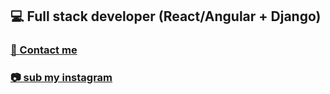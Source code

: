## 💻 Full stack developer (React/Angular + Django)

### [💬 Contact me](t.me/biryukov12)
### [📷 sub my instagram](instagram.com/biryukov12)

<!--
**biryukov12/biryukov12** is a ✨ _special_ ✨ repository because its `README.md` (this file) appears on your GitHub profile.

Here are some ideas to get you started:

- 🔭 I’m currently working on ...
- 🌱 I’m currently learning ...
- 👯 I’m looking to collaborate on ...
- 🤔 I’m looking for help with ...
- 💬 Ask me about ...
- 📫 How to reach me: ...
- 😄 Pronouns: ...
- ⚡ Fun fact: ...
-->
